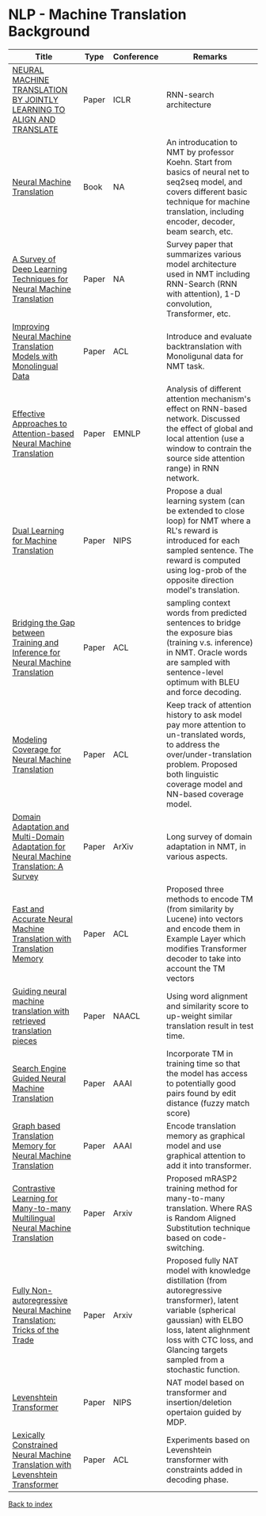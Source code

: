 # NLP - Machine Translation Background
|Title|Type|Conference|Remarks
|--|--|--|--|
|[NEURAL MACHINE TRANSLATION BY JOINTLY LEARNING TO ALIGN AND TRANSLATE](https://arxiv.org/pdf/1409.0473.pdf)|Paper|ICLR|RNN-search architecture
|[Neural Machine Translation](https://www.amazon.com/Neural-Machine-Translation-Philipp-Koehn/dp/1108497322?tag=geekyadvisor-20)|Book|NA|An introducation to NMT by professor Koehn. Start from basics of neural net to seq2seq model, and covers different basic technique for machine translation, including encoder, decoder, beam search, etc.|
|[A Survey of Deep Learning Techniques for Neural Machine Translation](https://arxiv.org/pdf/2002.07526.pdf)|Paper|NA|Survey paper that summarizes various model architecture used in NMT including RNN-Search (RNN with attention), 1-D convolution, Transformer, etc.|
|[Improving Neural Machine Translation Models with Monolingual Data](https://arxiv.org/pdf/1511.06709.pdf)|Paper|ACL|Introduce and evaluate backtranslation with Monoligunal data for NMT task.
|[Effective Approaches to Attention-based Neural Machine Translation](https://www.aclweb.org/anthology/D15-1166.pdf)|Paper|EMNLP|Analysis of different attention mechanism's effect on RNN-based network. Discussed the effect of global and local attention (use a window to contrain the source side attention range) in RNN network.
|[Dual Learning for Machine Translation](https://arxiv.org/abs/1611.00179)|Paper|NIPS|Propose a dual learning system (can be extended to close loop) for NMT where a RL's reward is introduced for each sampled sentence. The reward is computed using log-prob of the opposite direction model's translation.|
|[Bridging the Gap between Training and Inference for Neural Machine Translation](https://arxiv.org/pdf/1906.02448.pdf)|Paper|ACL|sampling context words from predicted sentences to bridge the exposure bias (training v.s. inference) in NMT. Oracle words are sampled with sentence-level optimum with BLEU and force decoding.|
|[Modeling Coverage for Neural Machine Translation](https://arxiv.org/pdf/1601.04811.pdf)|Paper|ACL|Keep track of attention history to ask model pay more attention to un-translated words, to address the over/under-translation problem. Proposed both linguistic coverage model and NN-based coverage model.|
|[Domain Adaptation and Multi-Domain Adaptation for Neural Machine Translation: A Survey](https://arxiv.org/pdf/2104.06951.pdf)|Paper|ArXiv|Long survey of domain adaptation in NMT, in various aspects.|
|[Fast and Accurate Neural Machine Translation with Translation Memory](https://aclanthology.org/2021.acl-long.246.pdf)|Paper|ACL|Proposed three methods to encode TM (from similarity by Lucene) into vectors and encode them in Example Layer which modifies Transformer decoder to take into account the TM vectors|
|[Guiding neural machine translation with retrieved translation pieces](https://aclanthology.org/N18-1120/)|Paper|NAACL|Using word alignment and similarity score to up-weight similar translation result in test time.|
|[Search Engine Guided Neural Machine Translation](https://arxiv.org/pdf/1705.07267.pdf)|Paper|AAAI|Incorporate TM in training time so that the model has access to potentially good pairs found by edit distance (fuzzy match score)|
|[Graph based Translation Memory for Neural Machine Translation](https://ai.tencent.com/ailab/nlp/en/papers/aaai2019_graph_translation.pdf)|Paper|AAAI|Encode translation memory as graphical model and use graphical attention to add it into transformer.|
|[Contrastive Learning for Many-to-many Multilingual Neural Machine Translation](https://arxiv.org/pdf/2105.09501.pdf)|Paper|Arxiv|Proposed mRASP2 training method for many-to-many translation. Where RAS is Random Aligned Substitution technique based on code-switching.|
|[Fully Non-autoregressive Neural Machine Translation: Tricks of the Trade](https://arxiv.org/pdf/2012.15833.pdf)|Paper|Arxiv|Proposed fully NAT model with knowledge distillation (from autoregressive transformer), latent variable (spherical gaussian) with ELBO loss, latent alighnment loss with CTC loss, and Glancing targets sampled from a stochastic function.|
|[Levenshtein Transformer](https://proceedings.neurips.cc/paper/2019/file/675f9820626f5bc0afb47b57890b466e-Paper.pdf)|Paper|NIPS|NAT model based on transformer and insertion/deletion opertaion guided by MDP.|
|[Lexically Constrained Neural Machine Translation with Levenshtein Transformer](https://aclanthology.org/2020.acl-main.325.pdf)|Paper|ACL|Experiments based on Levenshtein transformer with constraints added in decoding phase.|






[Back to index](../../README.md)
